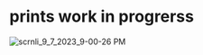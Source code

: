 # prints work in progrerss
![scrnli_9_7_2023_9-00-26 PM](https://github.com/Mithesh-B/prints/assets/115478939/fced8b18-f475-4b42-8bff-5d44e7422479)
